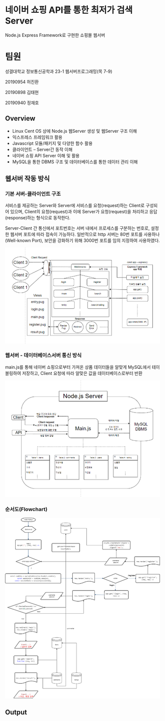 # 네이버 쇼핑 API를 통한 최저가 검색 Server
Node.js Express Framework로 구현한 쇼핑몰 웹서버

# 팀원
성결대학교 정보통신공학과 23-1 웹서버프로그래밍(목 7-9)

20190954 허진환

20190898 김태현

20190940 정재호

## Overview
 - Linux Cent OS 상에 Node.js 웹Server 생성 및 웹Server 구조 이해
 - 익스프레스 프레임워크 활용
 - Javascript 모듈/패키지 및 다양한 함수 활용
 - 클라이언트 – Server간 동작 이해
 - 네이버 쇼핑 API Server 이해 및 활용
 - MySQL을 통한 DBMS 구조 및 데이터베이스를 통한 데이터 관리 이해


## 웹서버 작동 방식

### 기본 서버-클라이언트 구조
서비스를 제공하는 Server와 Server에 서비스를 요청(request)하는 Client로 구성되어 있으며, Client의 요청(request)과 이에 Server가 요청(request)을 처리하고 응답(response)하는 형식으로 동작한다.

Server-Client 간 통신에서 포트번호는 서버 내에서 프로세스를 구분하는 번호로, 설정한 웹서버 포트에 따라 접속이 가능하다. 일반적으로 http 서버는 80번 포트를 사용하나(Well-known Port), 보안을 강화하기 위해 3000번 포트를 임의 지정하여 사용하였다.

![Server-Client Model](/img/block.png?raw=true "Title")

### 웹서버 - 데이터베이스서버 통신 방식
main.js를 통해 네이버 쇼핑으로부터 가져온 상품 데이터들을 알맞게 MySQL에서 테이블링하여 저장하고, Client 요청에 따라 알맞은 값을 데이터베이스로부터 반환

![Databse](/img/dbblock.png)

### 순서도(Flowchart)

![flowchart](/img/flowchart.png)


## Output
